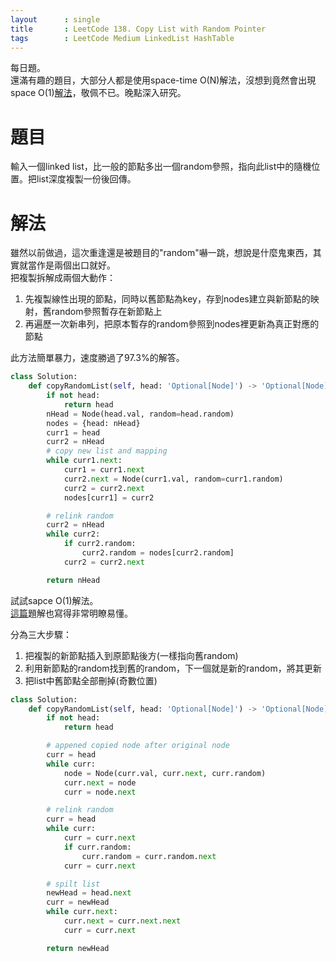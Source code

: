 ```yaml
---
layout      : single
title       : LeetCode 138. Copy List with Random Pointer
tags 		: LeetCode Medium LinkedList HashTable
---
```

每日題。  
還滿有趣的題目，大部分人都是使用space-time O(N)解法，沒想到竟然會出現space O(1)[解法](https://leetcode.com/problems/copy-list-with-random-pointer/discuss/43497/2-clean-C%2B%2B-algorithms-without-using-extra-arrayhash-table.-Algorithms-are-explained-step-by-step.)，敬佩不已。晚點深入研究。

# 題目
輸入一個linked list，比一般的節點多出一個random參照，指向此list中的隨機位置。把list深度複製一份後回傳。

# 解法
雖然以前做過，這次重逢還是被題目的"random"嚇一跳，想說是什麼鬼東西，其實就當作是兩個出口就好。  
把複製拆解成兩個大動作：  
1. 先複製線性出現的節點，同時以舊節點為key，存到nodes建立與新節點的映射，舊random參照暫存在新節點上  
2. 再遍歷一次新串列，把原本暫存的random參照到nodes裡更新為真正對應的節點

此方法簡單暴力，速度勝過了97.3%的解答。

```python
class Solution:
    def copyRandomList(self, head: 'Optional[Node]') -> 'Optional[Node]':
        if not head:
            return head
        nHead = Node(head.val, random=head.random)
        nodes = {head: nHead}
        curr1 = head
        curr2 = nHead
        # copy new list and mapping
        while curr1.next:
            curr1 = curr1.next
            curr2.next = Node(curr1.val, random=curr1.random)
            curr2 = curr2.next
            nodes[curr1] = curr2

        # relink random
        curr2 = nHead
        while curr2:
            if curr2.random:
                curr2.random = nodes[curr2.random]
            curr2 = curr2.next

        return nHead

```

試試sapce O(1)解法。  
[這篇](https://leetcode.wang/leetcode-138-Copy-List-with-Random-Pointer.html)題解也寫得非常明瞭易懂。  

分為三大步驟：  
1.  把複製的新節點插入到原節點後方(一樣指向舊random)  
2.  利用新節點的random找到舊的random，下一個就是新的random，將其更新  
3.  把list中舊節點全部刪掉(奇數位置)

```python
class Solution:
    def copyRandomList(self, head: 'Optional[Node]') -> 'Optional[Node]':
        if not head:
            return head

        # appened copied node after original node
        curr = head
        while curr:
            node = Node(curr.val, curr.next, curr.random)
            curr.next = node
            curr = node.next

        # relink random
        curr = head
        while curr:
            curr = curr.next
            if curr.random:
                curr.random = curr.random.next
            curr = curr.next

        # spilt list
        newHead = head.next
        curr = newHead
        while curr.next:
            curr.next = curr.next.next
            curr = curr.next

        return newHead
```